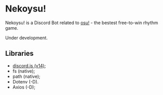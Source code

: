 # Nekoysu!

Nekoysu! is a Discord Bot related to [osu!](https://osu.ppy.sh/) - the bestest free-to-win rhythm game.

Under development.





## Libraries

- [discord.js (v14)](https://discord.js.org/);
- fs     (native);
- path   (native);
- Dotenv (-D).
- Axios  (-D);